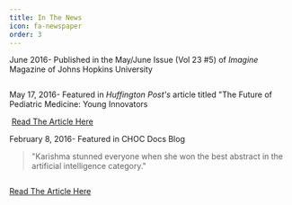 ```yaml
---
title: In The News
icon: fa-newspaper
order: 3
---
```

June 2016- Published in the May/June Issue (Vol 23 #5) of <i>Imagine</i> Magazine of Johns Hopkins University

<span class="image"><img src="{{ 'assets/images/imagine.jpg' | relative_url }}" alt="" /></span>




May 17, 2016- Featured in <i>Huffington Post's</i> article titled "The Future of Pediatric Medicine: Young Innovators

<span class="image"><img src="{{ 'assets/images/huffpost.jpg' | relative_url }}" alt="" /></span>
<a href="https://www.huffpost.com/entry/the-future-of-pediatric-m_b_9998874" class="button">Read The Article Here</a>




February 8, 2016- Featured in CHOC Docs Blog

<blockquote>"Karishma stunned everyone when she won the best abstract in the artificial intelligence category."
</blockquote>

<span class="image"><img src="{{ 'assets/images/choc.jpg' | relative_url }}" alt="" /></span>

<a href="https://docs.chocchildrens.org/choc-hosted-peds-2040-conference-explores-future-pediatric-trends-and-technological-advances/" class="button">Read The Article Here</a>

